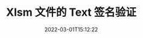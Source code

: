 ---
############################# Static ############################
layout: "auto-gen-signature"
date: 2022-03-01T15:12:22
draft: false
operation: Verify
signaturetype: Text
fileformat: Xlsm
productName: Java
lang: zh
productCode: java
otherformats: pdf doc docx docm dot dotm dotx odt ott rtf xls xlsx xlsm xlsb csv ods ots xltx xltm ppt pptx pps ppsx odp otp potx potm pptm ppsm
breadcrumb: Put Text signature on Xlsm for Java

############################# Head ############################
head_title: "通过 Java 验证 Xlsm 文件的 Text 签名"
head_description: "仅使用几行 Java 代码来验证 Xlsm 文档及其 Text 签名。"

############################# Header ############################
title: "Xlsm 文件的 Text 签名验证"
description: "Java 的 API 提供了验证 Xlsm 文档中的 Text 签名的机会。您的 Xlsm 文档中的电子签名验证可以快速轻松地执行。"
bg_image: "https://cms.admin.containerize.com/templates/aspose/App_Themes/V3/images/bg/header1.png"
bg_overlay: false
button:
    enable: true

############################# SubMenu ############################
submenu:
    enable: true

    left:
        img_alt: "GroupDocs.Signature for Java"
        image: "https://cms.admin.containerize.com/templates/groupdocs/images/product-logos/90x90-noborder/groupdocs-signature-java.png"
        product: "GroupDocs.Signature"
        platform: "Java"



############################# About ############################
about:
    enable: true
    title: "发现新的 GroupDocs.Signature for Java API 功能"
    content: |
        [GroupDocs.Signature for Java](https://products.groupdocs.com/signature/java/) API 通过使用电子签名提供了广泛的方法来处理多种文档格式。支持多种类型的数字签名，如文本、图像、数字证书、条形码、二维码、印章或元数据。客户可以在 PDF、MS Word 文档、MS Excel 工作簿、MS PowerPoint 演示文稿、Adobe Photoshop 文件和各种图像格式中添加、删除、编辑、验证或搜索数字签名。提供数量惊人的附加功能和设置。
    

############################# Steps ############################
steps:
    enable: true
    title_left: "如何验证 Xlsm 文档中的 Text 签名"
    content_left: |
        [GroupDocs.Signature for Java](https://products.groupdocs.com/signature/java/) 包括有用的功能，例如验证放置在 Xlsm 文档中的 Text 签名。利用这个机会，无需实现额外的代码。
        
        * 首先，实例化 Signature 类，提供作为构造函数参数路径到应该被验证的文档。
        * 其次，创建一个新的 VerifyOptions 对象并设置所有必需的属性。
        * 最后，调用 Signature 的对象 Verify 方法，传递 VerifyOptions 实例。
        * 然后处理验证结果。

    title_right: "System Requirements"
    content_right: |
        所有主要平台和操作系统都支持 GroupDocs.Signature for Java。在执行以下代码之前，请确保您的系统上安装了以下先决条件。

        * 操作系统：Microsoft Windows、Linux、MacOS
        * 开发环境：NetBeans, Intellij IDEA, Eclipse, etc.
        * Java runtime: J2SE 6.0 and above
        * 从 [Maven](https://repository.groupdocs.com/webapp/#/artifacts/browse/tree/General/repo/com/groupdocs/groupdocs-signature) 下载最新版本的 GroupDocs.Signature for Java
         
    code: |
        ```java    
                
        // Set up input Xlsm file
        String filePath = "input.xlsm";

        // Instantiate Signature for input file
        Signature signature = new Signature(filePath);

        //Provide verification options
        TextVerifyOptions options = new TextVerifyOptions();

        // Process all pages
        options.setAllPages(true);
        // specify text match type
        options.setMatchType(TextMatchType.Exact);
        // specify text pattern to search
        options.setText("Very important signature");
                            
        // Verify document signatures
        VerificationResult result = signature.verify(options);

        //process result
        if (result.isValid())
        {
            //..
        }

        ```

############################# Demos ############################
demos:
    enable: true
    title: "使用 Text 签名进行签名 Live Demo"
    content: |
       访问 [GroupDocs.Signature App](https://products.groupdocs.app/signature/family) 网站，立即为 Xlsm 文件添加各种电子签名。          

############################# More Formats ############################
more_formats:
    enable: true
    title: "使用 Java 验证其他 Text 签名"
    content: |
        "验证放置在各种文件中的电子签名。检查流行文件格式的签名质量，如下所示。"
    format: 
       
       
back_to_top:
    enable: true
---